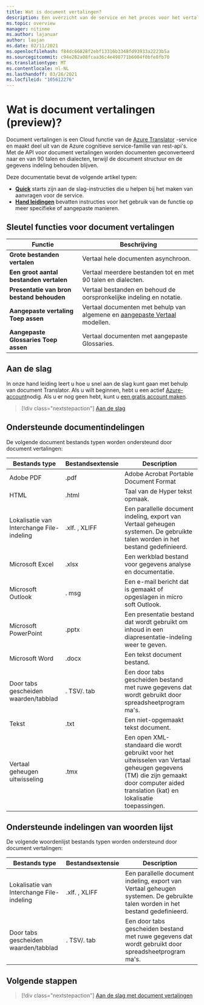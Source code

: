 ```yaml
---
title: Wat is document vertalingen?
description: Een overzicht van de service en het proces voor het vertalen van batch documenten in de Cloud.
ms.topic: overview
manager: nitinme
ms.author: lajanuar
author: laujan
ms.date: 02/11/2021
ms.openlocfilehash: f84dc66828f2ebf13316b3348fd93933a2223b5a
ms.sourcegitcommit: c94e282a08fcaa36c4e498771b6004f0bfe8fb70
ms.translationtype: MT
ms.contentlocale: nl-NL
ms.lasthandoff: 03/26/2021
ms.locfileid: "105612276"
---
```

# <a name="what-is-document-translation-preview"></a>Wat is document vertalingen (preview)?

Document vertalingen is een Cloud functie van de [Azure Translator](../translator-info-overview.md) -service en maakt deel uit van de Azure cognitieve service-familie van rest-api's. Met de API voor document vertalingen worden documenten geconverteerd naar en van 90 talen en dialecten, terwijl de document structuur en de gegevens indeling behouden blijven.

Deze documentatie bevat de volgende artikel typen:  

* [**Quick**](get-started-with-document-translation.md) starts zijn aan de slag-instructies die u helpen bij het maken van aanvragen voor de service.
* [**Hand leidingen**](create-sas-tokens.md) bevatten instructies voor het gebruik van de functie op meer specifieke of aangepaste manieren.  

## <a name="document-translation-key-features"></a>Sleutel functies voor document vertalingen

| Functie | Beschrijving |
| ---------| -------------|
| **Grote bestanden vertalen**| Vertaal hele documenten asynchroon.|
|**Een groot aantal bestanden vertalen**|Vertaal meerdere bestanden tot en met 90 talen en dialecten.|
|**Presentatie van bron bestand behouden**| Vertaal bestanden en behoud de oorspronkelijke indeling en notatie.|
|**Aangepaste vertaling Toep assen**| Vertaal documenten met behulp van algemene en [aangepaste Vertaal](../customization.md#custom-translator) modellen.|
|**Aangepaste Glossaries Toep assen**|Vertaal documenten met aangepaste Glossaries.|

## <a name="how-to-get-started"></a>Aan de slag

In onze hand leiding leert u hoe u snel aan de slag kunt gaan met behulp van document Translator. Als u wilt beginnen, hebt u een actief [Azure-account](https://azure.microsoft.com/free/cognitive-services/)nodig.  Als u er nog geen hebt, kunt u [een gratis account maken](https://azure.microsoft.com/free).

> [!div class="nextstepaction"]
> [Aan de slag](get-started-with-document-translation.md)

## <a name="supported-document-formats"></a>Ondersteunde documentindelingen

De volgende document bestands typen worden ondersteund door document vertalingen:

| Bestands type| Bestandsextensie|Description|
|---|---|--|
|Adobe PDF|.pdf|Adobe Acrobat Portable Document Format|
|HTML|.html|Taal van de Hyper tekst opmaak.|
|Lokalisatie van Interchange File-indeling|.xlf. , XLIFF| Een parallelle document indeling, export van Vertaal geheugen systemen. De gebruikte talen worden in het bestand gedefinieerd.|
|Microsoft Excel|.xlsx|Een werkblad bestand voor gegevens analyse en documentatie.|
|Microsoft Outlook|. msg|Een e-mail bericht dat is gemaakt of opgeslagen in micro soft Outlook.|
|Microsoft PowerPoint|.pptx| Een presentatie bestand dat wordt gebruikt om inhoud in een diapresentatie-indeling weer te geven.|
|Microsoft Word|.docx| Een tekst document bestand.|
|Door tabs gescheiden waarden/tabblad|. TSV/. tab| Een door tabs gescheiden bestand met ruwe gegevens dat wordt gebruikt door spreadsheetprogram ma's.|
|Tekst|.txt| Een niet-opgemaakt tekst document.|
|Vertaal geheugen uitwisseling|.tmx|Een open XML-standaard die wordt gebruikt voor het uitwisselen van Vertaal geheugen gegevens (TM) die zijn gemaakt door computer aided translation (kat) en lokalisatie toepassingen.|

## <a name="supported-glossary-formats"></a>Ondersteunde indelingen van woorden lijst

De volgende woordenlijst bestands typen worden ondersteund door document vertalingen:

| Bestands type| Bestandsextensie|Description|
|---|---|--|
|Lokalisatie van Interchange File-indeling|.xlf. , XLIFF| Een parallelle document indeling, export van Vertaal geheugen systemen. De gebruikte talen worden in het bestand gedefinieerd.|
|Door tabs gescheiden waarden/tabblad|. TSV/. tab| Een door tabs gescheiden bestand met ruwe gegevens dat wordt gebruikt door spreadsheetprogram ma's.|

## <a name="next-steps"></a>Volgende stappen

> [!div class="nextstepaction"]
> [Aan de slag met document vertalingen](get-started-with-document-translation.md)
